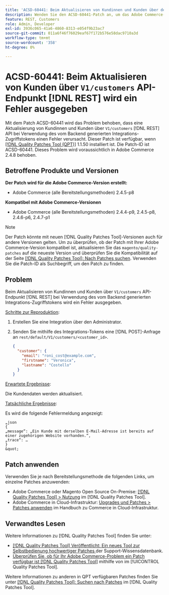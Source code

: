 ```yaml
---
title: 'ACSD-60441: Beim Aktualisieren von Kundinnen und Kunden über den V1 [!DNL REST] Kunden-API-Endpunkt wird ein Fehler ausgegeben'
description: Wenden Sie den ACSD-60441-Patch an, um das Adobe Commerce-Problem zu beheben, bei dem eine Aktualisierung von Kundinnen und Kunden über V1/customers [!DNL REST] API bei Verwendung des vom Backend generierten Integrations-Zugriffstokens einen Fehler auslöst.
feature: REST, Customers
role: Admin, Developer
exl-id: 3936c065-41a6-4860-8313-e054f9b23ac7
source-git-commit: 011a6f46f76029eaf67f172b576e58dac9710a3d
workflow-type: tm+mt
source-wordcount: '358'
ht-degree: 0%

---
```


# ACSD-60441: Beim Aktualisieren von Kunden über `V1/customers` API-Endpunkt [!DNL REST] wird ein Fehler ausgegeben

Mit dem Patch ACSD-60441 wird das Problem behoben, dass eine Aktualisierung von Kundinnen und Kunden über `V1/customers` [!DNL REST] API bei Verwendung des vom Backend generierten Integrations-Zugriffstokens einen Fehler verursacht. Dieser Patch ist verfügbar, wenn [[!DNL Quality Patches Tool (QPT)]](https://experienceleague.adobe.com/en/docs/commerce-operations/tools/quality-patches-tool/quality-patches-tool-to-self-serve-quality-patches) 1.1.50 installiert ist. Die Patch-ID ist ACSD-60441. Dieses Problem wird voraussichtlich in Adobe Commerce 2.4.8 behoben.

## Betroffene Produkte und Versionen

**Der Patch wird für die Adobe Commerce-Version erstellt:**

* Adobe Commerce (alle Bereitstellungsmethoden) 2.4.5-p8

**Kompatibel mit Adobe Commerce-Versionen**

* Adobe Commerce (alle Bereitstellungsmethoden) 2.4.4-p9, 2.4.5-p8, 2.4.6-p6, 2.4.7-p1

>[!NOTE]
>
>Der Patch könnte mit neuen [!DNL Quality Patches Tool]-Versionen auch für andere Versionen gelten. Um zu überprüfen, ob der Patch mit Ihrer Adobe Commerce-Version kompatibel ist, aktualisieren Sie das `magento/quality-patches` auf die neueste Version und überprüfen Sie die Kompatibilität auf der Seite [[!DNL Quality Patches Tool]: Nach Patches suchen](https://experienceleague.adobe.com/tools/commerce-quality-patches/index.html). Verwenden Sie die Patch-ID als Suchbegriff, um den Patch zu finden.

## Problem

Beim Aktualisieren von Kundinnen und Kunden über `V1/customers` API-Endpunkt [!DNL REST] bei Verwendung des vom Backend generierten Integrations-Zugriffstokens wird ein Fehler ausgegeben.

<u>Schritte zur Reproduktion</u>:

1. Erstellen Sie eine Integration über den Administrator.
1. Senden Sie mithilfe des Integrations-Tokens eine [!DNL POST]-Anfrage an `rest/default/V1/customers/<customer_id>`.

   ```json
   {
     "customer": {
       "email": "roni_cost@example.com",
       "firstname": "Veronica",
       "lastname": "Costello"
     }
   }
   ```

<u>Erwartete Ergebnisse</u>:

Die Kundendaten werden aktualisiert.

<u>Tatsächliche Ergebnisse</u>:

Es wird die folgende Fehlermeldung angezeigt:

    „json
    {
    „message“: „Ein Kunde mit derselben E-Mail-Adresse ist bereits auf einer zugehörigen Website vorhanden.“,
    „trace“: …
    }
    &quot;

## Patch anwenden

Verwenden Sie je nach Bereitstellungsmethode die folgenden Links, um einzelne Patches anzuwenden:

* Adobe Commerce oder Magento Open Source On-Premise: [[!DNL Quality Patches Tool] > Nutzung](/help/tools/quality-patches-tool/usage.md) im [!DNL Quality Patches Tool].
* Adobe Commerce in Cloud-Infrastruktur: [Upgrades und Patches > Patches anwenden](https://experienceleague.adobe.com/docs/commerce-cloud-service/user-guide/develop/upgrade/apply-patches.html) im Handbuch zu Commerce in Cloud-Infrastruktur.

## Verwandtes Lesen

Weitere Informationen zu [!DNL Quality Patches Tool] finden Sie unter:

* [[!DNL Quality Patches Tool] Veröffentlicht: Ein neues Tool zur Selbstbedienung hochwertiger Patches ](https://experienceleague.adobe.com/en/docs/commerce-operations/tools/quality-patches-tool/quality-patches-tool-to-self-serve-quality-patches) der Support-Wissensdatenbank.
* [Überprüfen Sie, ob für Ihr Adobe Commerce-Problem ein Patch verfügbar ist [!DNL Quality Patches Tool]](/help/tools/quality-patches-tool/patches-available-in-qpt/check-patch-for-magento-issue-with-magento-quality-patches.md) mithilfe von im [!UICONTROL Quality Patches Tool].


Weitere Informationen zu anderen in QPT verfügbaren Patches finden Sie unter [[!DNL Quality Patches Tool]: Suchen nach Patches](https://experienceleague.adobe.com/tools/commerce-quality-patches/index.html) im [!DNL Quality Patches Tool].
